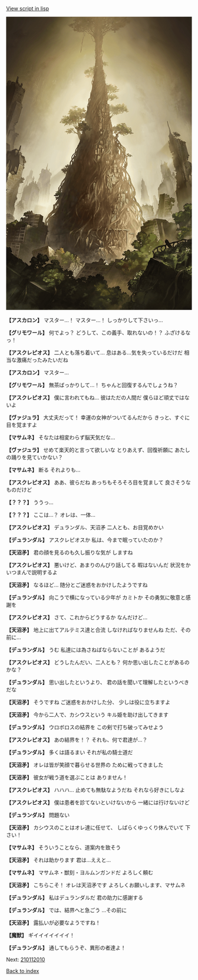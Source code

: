 [View script in lisp](../scripts/210111121.txt)

![in_underground_world.png](../images/backgrounds/in_underground_world.png)

**【アスカロン】**
マスター…！
マスター…！
しっかりして下さいっ…

**【グリモワール】**
何でよっ？
どうして、この義手、取れないの！？
ふざけるなっ！

**【アスクレピオス】**
二人とも落ち着いて…
息はある…気を失っているだけだ
相当な激痛だったみたいだね

**【アスカロン】**
マスター…

**【グリモワール】**
無茶ばっかりして…！
ちゃんと回復するんでしょうね？

**【アスクレピオス】**
僕に言われてもね…
彼はただの人間だ
僕らほど頑丈ではないよ

**【ヴァジュラ】**
大丈夫だって！
幸運の女神がついてるんだから
きっと、すぐに目を覚ますよ

**【マサムネ】**
そなたは相変わらず脳天気だな…

**【ヴァジュラ】**
せめて楽天的と言って欲しいな
とりあえず、回復祈願に
あたしの踊りを見ていかない？

**【マサムネ】**
断る
それよりも…

**【アスクレピオス】**
ああ、彼らだね
あっちもそろそろ目を覚まして
良さそうなものだけど

**【？？？】**
ううっ…

**【？？？】**
ここは…？
オレは、一体…

**【アスクレピオス】**
デュランダル、天沼矛
二人とも、お目覚めかい

**【デュランダル】**
アスクレピオスか
私は、今まで眠っていたのか？

**【天沼矛】**
君の顔を見るのも久し振りな気が
しますね

**【アスクレピオス】**
悪いけど、あまりのんびり話してる
暇はないんだ
状況をかいつまんで説明するよ

**【天沼矛】**
なるほど…
随分とご迷惑をおかけしたようですね

**【デュランダル】**
向こうで横になっている少年が
カミトか
その勇気に敬意と感謝を

**【アスクレピオス】**
さて、これからどうするか
なんだけど…

**【天沼矛】**
地上に出てアルテミス達と合流
しなければなりませんね
ただ、その前に…

**【デュランダル】**
うむ
私達には為さねばならないことが
あるようだ

**【アスクレピオス】**
どうしたんだい、二人とも？
何か思い出したことがあるのかな？

**【デュランダル】**
思い出したというより、
君の話を聞いて理解したというべき
だな

**【天沼矛】**
そうですね
ご迷惑をおかけした分、
少しは役に立ちますよ

**【天沼矛】**
今から二人で、カシウスという
キル姫を助け出してきます

**【デュランダル】**
ウロボロスの結界を
この剣で打ち破ってみせよう

**【アスクレピオス】**
あの結界を！？
それも、何で君達が…？

**【デュランダル】**
多くは語るまい
それが私の騎士道だ

**【天沼矛】**
オレは皆が笑顔で暮らせる世界の
ために戦ってきました

**【天沼矛】**
彼女が戦う道を選ぶことは
ありません！

**【アスクレピオス】**
ハハハ…
止めても無駄なようだね
それなら好きにしなよ

**【アスクレピオス】**
僕は患者を診てないといけないから
一緒には行けないけど

**【デュランダル】**
問題ない

**【天沼矛】**
カシウスのことはオレ達に任せて、
しばらくゆっくり休んでいて
下さい！

**【マサムネ】**
そういうことなら、道案内を致そう

**【天沼矛】**
それは助かります
君は…ええと…

**【マサムネ】**
マサムネ・獣刻・ヨルムンガンドだ
よろしく頼む

**【天沼矛】**
こちらこそ！
オレは天沼矛です
よろしくお願いします、マサムネ

**【デュランダル】**
私はデュランダルだ
君の助力に感謝する

**【デュランダル】**
では、結界へと急ごう
…その前に

**【天沼矛】**
露払いが必要なようですね！

**【魔獣】**
ギイイイイイイイ！

**【デュランダル】**
通してもらうぞ、異形の者達よ！

Next: [210112010](210112010.md)

[Back to index](index.md)
